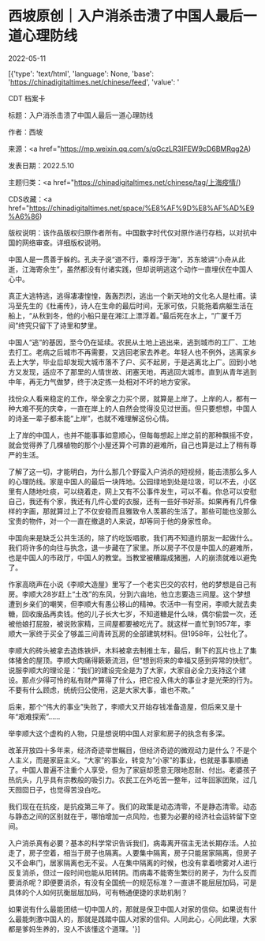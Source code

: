 # 西坡原创｜入户消杀击溃了中国人最后一道心理防线

2022-05-11

[{'type': 'text/html', 'language': None, 'base': 'https://chinadigitaltimes.net/chinese/feed', 'value': '

CDT 档案卡

标题：入户消杀击溃了中国人最后一道心理防线

作者：西坡

来源：<a href="https://mp.weixin.qq.com/s/qGczLR3IFEW9cD6BMRqg2A)

发表日期：2022.5.10

主题归类：<a href="https://chinadigitaltimes.net/chinese/tag/上海疫情/)

CDS收藏：<a href="https://chinadigitaltimes.net/space/%E8%AF%9D%E8%AF%AD%E9%A6%86)

版权说明：该作品版权归原作者所有。中国数字时代仅对原作进行存档，以对抗中国的网络审查。详细版权说明。





中国人是一贯善于躲的。孔夫子说“道不行，乘桴浮于海”，苏东坡讲“小舟从此逝，江海寄余生”，虽然都没有付诸实践，但却说明逃这个动作一直埋伏在中国人心中。

真正大逃特逃，逃得凄凄惶惶，轰轰烈烈，逃出一个新天地的文化名人是杜甫。读冯至先生的《杜甫传》，诗人在生命的最后时间，无家可依，只能拖着病躯生活在船上，“从秋到冬，他的小船只是在湘江上漂浮着。”最后死在水上，“广厦千万间”终究只留下了诗里和梦里。

中国人“逃”的基因，至今仍在延续。农民从土地上逃出来，逃到城市的工厂、工地去打工。老病之后城市不再需要，又逃回老家去养老。年轻人也不例外，逃离家乡去上大学，毕业后却发现大城市落不了户、买不起房，于是逃离北上广。回到小地方又发现，适应不了那里的人情世故、闭塞天地，再逃回大城市。直到从青年逃到中年，再无力气做梦，终于决定拣一处相对不坏的地方安家。

找份众人看来稳定的工作，举全家之力买个房，就算是上岸了。上岸的人，都有一种大难不死的庆幸，一直在岸上的人自然会觉得没见过世面。但只要想想，中国人的诗圣一辈子都未能“上岸”，也就不难理解这份心情。

上了岸的中国人，也并不能事事如意顺心，但每每想起上岸之前的那种飘摇不安，就会觉得养了几棵植物的那个小屋还算个可靠的避难所，自己也算是过上了稍有尊严的生活。

了解了这一切，才能明白，为什么那几个野蛮入户消杀的短视频，能击溃那么多人的心理防线。家是中国人的最后一块阵地。公园绿地到处是垃圾，可以不去，小区里有人随地吐痰，可以绕着走，网上又有不公事件发生，可以不看。你总可以安慰自己，我还有个家，我还有几件心爱的衣服，还有一些好书好茶。如果再有几件像样的字画，那就算过上了不仅安稳而且雅致令人羡慕的生活了。那些可能也没那么宝贵的物件，对一个一直在撤退的人来说，却等同于他的身家性命。

中国向来是缺乏公共生活的，除了约吃饭唱歌，我们再不知道约朋友一起做什么。我们将许多的向往与执念，退一步藏在了家里。所以房子不仅是中国人的避难所，也是中国人的市政厅，中国人的教堂。当教堂被糟蹋成猪圈，人的崩溃就难以避免了。

作家高晓声在小说《李顺大造屋》里写了一个老实巴交的农村，他的梦想是自己有房。李顺大28岁赶上“土改”的东风，分到六亩地，他立志要造三间屋。这个梦想遭到乡亲们的嘲笑，但李顺大有愚公移山的精神。农活中一有空闲，李顺大就去卖糖，回收废品再卖钱。他的儿子长大七岁，不知道糖是什么味，偶尔偷尝一次，还被他娘打屁股，被说败家精，三间屋都要被吃光了。就这样一直忙到1957年，李顺大一家终于买全了够盖三间青砖瓦房的全部建筑材料。但1958年，公社化了。

李顺大的砖头被拿去造炼铁炉，木料被拿去制推土车，最后，剩下的瓦片也上了集体猪舍的屋顶。李顺大肉痛得簌簌流泪，但“想到将来的幸福又感到异常的快慰”。说服李顺大的理论是：“我们的建设完全是为了大家，大家自必全力支持这个建设。那点少得可怜的私有财产算得了什么，把它投入伟大的事业才是光荣的行为。不要有什么顾虑，统统归公使用，这是大家大事，谁也不欺。”

后来，那个“伟大的事业”失败了，李顺大又开始存钱准备造屋，但后来又是十年“艰难探索”……

举李顺大这个虚构的人物，只是想说明中国人对家和房子的执念有多深。

改革开放四十多年来，经济奇迹举世瞩目，但经济奇迹的微观动力是什么？不是个人主义，而是家庭主义。“大家”的事业，转变为“小家”的事业，也就是事事顺通了。中国人普遍不注重个人享受，但为了家庭却愿意无限地忍耐、付出。老婆孩子热炕头，几乎具有宗教般的吸引力。农民工在外吃苦一整年，过年回家团聚，过几天囫囵日子，也觉得苦没白吃。

我们现在在抗疫，是抗疫第三年了。我们的政策是动态清零，不是静态清零。动态与静态之间的区别就在于，哪怕增加一点风险，也要为必要的经济社会运转留下空间。

入户消杀真有必要？基本的科学常识告诉我们，病毒离开宿主无法长期存活。人拉走了，房子空着，相当于房子也隔离。人要集中隔离，房子只能居家隔离，但房子又不会串门，居家隔离也无不妥。人在集中隔离的时候，也没有拿着喷雾对人进行反复消杀，但过一段时间也能从阳转阴。而病毒不能寄生繁衍的房子，为什么反而要消杀呢？即便要消杀，有没有全国统一的规范标准？一直讲不能层层加码，可是具体的个人如何抗衡层层加码，可有畅通便捷的求助机制？

如果说有什么最能团结一切中国人的，那就是保卫中国人对家的信仰。如果说有什么最能刺激中国人的，那就是践踏中国人对家的信仰。人同此心，心同此理，大家都是爹妈生养的，没人不该懂这个道理。'}]